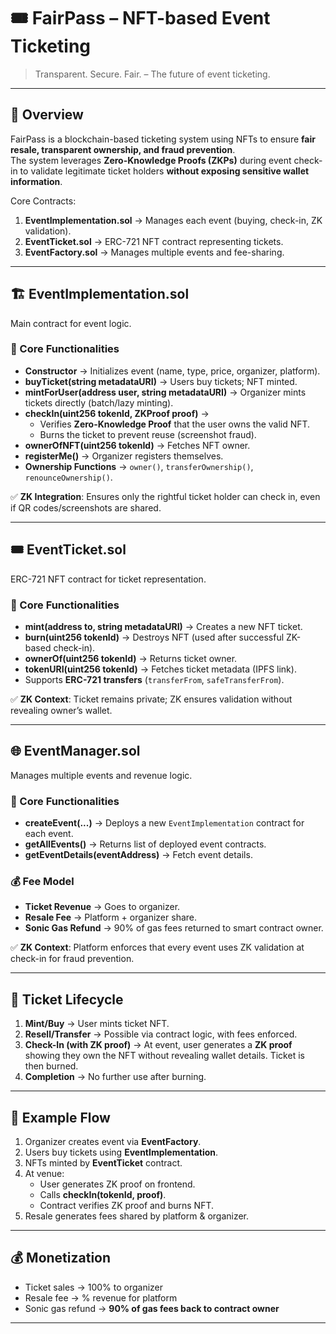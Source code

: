# 🎟️ FairPass – NFT-based Event Ticketing

> Transparent. Secure. Fair. – The future of event ticketing.

---

## 📌 Overview
FairPass is a blockchain-based ticketing system using NFTs to ensure **fair resale, transparent ownership, and fraud prevention**.  
The system leverages **Zero-Knowledge Proofs (ZKPs)** during event check-in to validate legitimate ticket holders **without exposing sensitive wallet information**.

Core Contracts:
1. **EventImplementation.sol** → Manages each event (buying, check-in, ZK validation).  
2. **EventTicket.sol** → ERC-721 NFT contract representing tickets.  
3. **EventFactory.sol** → Manages multiple events and fee-sharing.  

---

## 🏗️ EventImplementation.sol
Main contract for event logic.

### 🔑 Core Functionalities
- **Constructor** → Initializes event (name, type, price, organizer, platform).  
- **buyTicket(string metadataURI)** → Users buy tickets; NFT minted.  
- **mintForUser(address user, string metadataURI)** → Organizer mints tickets directly (batch/lazy minting).  
- **checkIn(uint256 tokenId, ZKProof proof)** →  
  - Verifies **Zero-Knowledge Proof** that the user owns the valid NFT.  
  - Burns the ticket to prevent reuse (screenshot fraud).  
- **ownerOfNFT(uint256 tokenId)** → Fetches NFT owner.  
- **registerMe()** → Organizer registers themselves.  
- **Ownership Functions** → `owner()`, `transferOwnership()`, `renounceOwnership()`.  

✅ **ZK Integration**: Ensures only the rightful ticket holder can check in, even if QR codes/screenshots are shared.  

---

## 🎟️ EventTicket.sol
ERC-721 NFT contract for ticket representation.

### 🔑 Core Functionalities
- **mint(address to, string metadataURI)** → Creates a new NFT ticket.  
- **burn(uint256 tokenId)** → Destroys NFT (used after successful ZK-based check-in).  
- **ownerOf(uint256 tokenId)** → Returns ticket owner.  
- **tokenURI(uint256 tokenId)** → Fetches ticket metadata (IPFS link).  
- Supports **ERC-721 transfers** (`transferFrom`, `safeTransferFrom`).  

✅ **ZK Context**: Ticket remains private; ZK ensures validation without revealing owner’s wallet.  

---

## 🌐 EventManager.sol
Manages multiple events and revenue logic.

### 🔑 Core Functionalities
- **createEvent(...)** → Deploys a new `EventImplementation` contract for each event.  
- **getAllEvents()** → Returns list of deployed event contracts.  
- **getEventDetails(eventAddress)** → Fetch event details.  

### 💰 Fee Model
- **Ticket Revenue** → Goes to organizer.  
- **Resale Fee** → Platform + organizer share.  
- **Sonic Gas Refund** → 90% of gas fees returned to smart contract owner.  

✅ **ZK Context**: Platform enforces that every event uses ZK validation at check-in for fraud prevention.  

---

## 🔄 Ticket Lifecycle
1. **Mint/Buy** → User mints ticket NFT.  
2. **Resell/Transfer** → Possible via contract logic, with fees enforced.  
3. **Check-In (with ZK proof)** → At event, user generates a **ZK proof** showing they own the NFT without revealing wallet details. Ticket is then burned.  
4. **Completion** → No further use after burning.  

---

## 🧩 Example Flow
1. Organizer creates event via **EventFactory**.  
2. Users buy tickets using **EventImplementation**.  
3. NFTs minted by **EventTicket** contract.  
4. At venue:  
   - User generates ZK proof on frontend.  
   - Calls **checkIn(tokenId, proof)**.  
   - Contract verifies ZK proof and burns NFT.  
5. Resale generates fees shared by platform & organizer.  

---


## 💰 Monetization
- Ticket sales → 100% to organizer  
- Resale fee → % revenue for platform  
- Sonic gas refund → **90% of gas fees back to contract owner**  

---